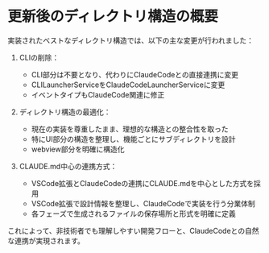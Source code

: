 

# 更新後のディレクトリ構造の概要

実装されたベストなディレクトリ構造では、以下の主な変更が行われました：

1. CLIの削除：
   - CLI部分は不要となり、代わりにClaudeCodeとの直接連携に変更
   - CLILauncherServiceをClaudeCodeLauncherServiceに変更
   - イベントタイプもClaudeCode関連に修正

2. ディレクトリ構造の最適化：
   - 現在の実装を尊重したまま、理想的な構造との整合性を取った
   - 特にUI部分の構造を整理し、機能ごとにサブディレクトリを設計
   - webview部分を明確に構造化

3. CLAUDE.md中心の連携方式：
   - VSCode拡張とClaudeCodeの連携にCLAUDE.mdを中心とした方式を採用
   - VSCode拡張で設計情報を整理し、ClaudeCodeで実装を行う分業体制
   - 各フェーズで生成されるファイルの保存場所と形式を明確に定義

これによって、非技術者でも理解しやすい開発フローと、ClaudeCodeとの自然な連携が実現されます。
